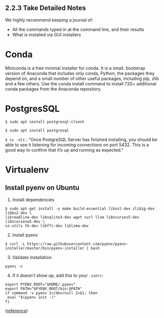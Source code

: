 ## 2.2.3 Take Detailed Notes
We highly recommend keeping a journal of:
- All the commands typed in at the command line, and their results
- What is installed via GUI installers

# Conda

Miniconda is a free minimal installer for conda. It is a small,
bootstrap version of Anaconda that includes only conda, Python, the
packages they depend on, and a small number of other useful packages,
including pip, zlib and a few others. Use the conda install command to
install 720+ additional conda packages from the Anaconda repository.

# PostgresSQL

`$ sudo apt install postgresql-client`

`$ sudo apt install postgresql`

`$ ss -nlt` : "Once PostgreSQL Server has finished installing, you should be able to see it listening for incoming connections on port 5432. This is a good way to confirm that it’s up and running as expected."

# Virtualenv

## Install pyenv on Ubuntu

1. Install dependencies

```
$ sudo apt-get install -y make build-essential libssl-dev zlib1g-dev libbz2-dev \
libreadline-dev libsqlite3-dev wget curl llvm libncurses5-dev libncursesw5-dev \
xz-utils tk-dev libffi-dev liblzma-dev
```

2. Install pyenv

`$ curl -L https://raw.githubusercontent.com/pyenv/pyenv-installer/master/bin/pyenv-installer | bash`

3. Validate installation

`pyenv -v`

4. If it doesn't show up, add this to your `.zshrc`:

```
export PYENV_ROOT="$HOME/.pyenv"
export PATH="$PYENV_ROOT/bin:$PATH"
if command -v pyenv 1>/dev/null 2>&1; then
 eval "$(pyenv init -)"
fi
```

([reference](https://bgasparotto.com/install-pyenv-ubuntu-debian))